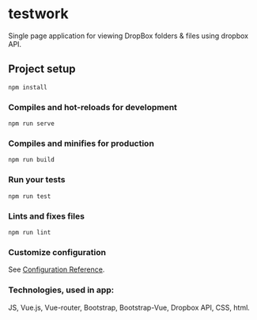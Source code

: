 # testwork
Single page application for viewing DropBox folders & files using dropbox API.

## Project setup
```
npm install
```

### Compiles and hot-reloads for development
```
npm run serve
```

### Compiles and minifies for production
```
npm run build
```

### Run your tests
```
npm run test
```

### Lints and fixes files
```
npm run lint
```

### Customize configuration
See [Configuration Reference](https://cli.vuejs.org/config/).


### Technologies, used in app:
JS, Vue.js, Vue-router, Bootstrap, Bootstrap-Vue, Dropbox API, CSS, html.
